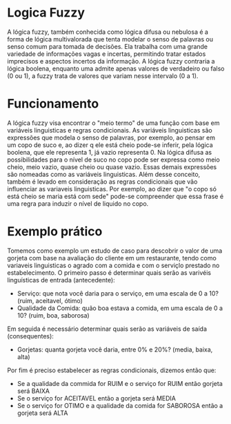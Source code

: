 # Logica Fuzzy

A lógica fuzzy, também conhecida como lógica difusa ou nebulosa é a forma de lógica multivalorada que tenta modelar o senso de palavras ou senso comum para tomada de decisões. Ela trabalha com uma grande variedade de informações vagas e incertas, permitindo tratar estados imprecisos e aspectos incertos da informação.
A lógica fuzzy contraria a lógica boolena, enquanto uma admite apenas valores de verdadeiro ou falso (0 ou 1), a fuzzy trata de valores que variam nesse intervalo (0 a 1).

# Funcionamento
A lógica fuzzy visa encontrar o "meio termo" de uma função com base em variáveis linguisticas e regras condicionais.
As variáveis linguisticas são expressões que modela o senso de palavras, por exemplo, ao pensar em um copo de suco e, ao dizer q ele está cheio pode-se inferir, pela lógica boolena, que ele representa 1, já vazio representa 0. Na lógica difusa as possibilidades para o nível de suco no copo pode ser expressa como meio cheio, meio vazio, quase cheio ou quase vazio. Essas demais expressões são nomeadas como as variáveis linguisticas.
Além desse conceito, também é levado em consideração as regras condicionais que vão influenciar as variaveis linguisticas. 
Por exemplo, ao dizer que "o copo só está cheio se maria está com sede" pode-se compreender que essa frase é uma regra para induzir o nível de liquido no copo.

# Exemplo prático
Tomemos como exemplo um estudo de caso para descobrir o valor de uma gorjeta com base na avaliação do cliente em um restaurante, tendo como variaveis linguisticas o agrado com a comida e com o serviçlo prestado no estabelecimento.
O primeiro passo é determinar quais serão as varivéis linguísticas de entrada (antecedente):
- Serviço: que nota você daria para o serviço, em uma escala de 0 a 10? (ruim, aceitavel, ótimo)
- Qualidade da Comida: quão boa estava a comida, em uma escala de 0 a 10? (ruim, boa, saborosa)

Em seguida é necessário determinar quais serão as variáveis de saída (consequentes):
- Gorjetas: quanta gorjeta você daria, entre 0% e 20%? (media, baixa, alta)

Por fim é preciso estabelecer as regras condicionais, dizemos então que:
- Se a qualidade da commida for RUIM e o serviço for RUIM então gorjeta será BAIXA
- Se o serviço for ACEITAVEL então a gorjeta será MEDIA
- Se o serviço for OTIMO e a qualidade da comida for SABOROSA então a gorjeta será ALTA
